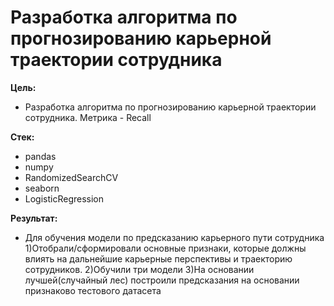# **Разработка алгоритма по прогнозированию карьерной траектории сотрудника** 

**Цель:** 
* Разработка алгоритма по прогнозированию карьерной траектории сотрудника. Метрика - Recall



**Стек:** 
* pandas 
* numpy 
* RandomizedSearchCV
* seaborn
* LogisticRegression

**Результат:** 
* Для обучения модели по предсказанию карьерного пути сотрудника 
1)Отобрали/сформировали основные признаки, которые должны влиять на дальнейшие карьерные перспективы и траекторию сотрудников. 
2)Обучили три модели 
3)На основании лучшей(случайный лес) построили предсказания на основании признаково тестового датасета
